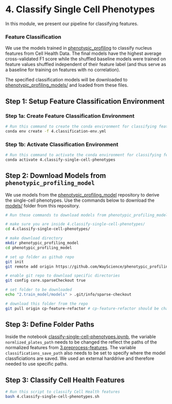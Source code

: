 # 4. Classify Single Cell Phenotypes

In this module, we present our pipeline for classifying features.

### Feature Classification

We use the models trained in [phenotypic_profiling](https://github.com/WayScience/phenotypic_profiling_model) to classify nucleus features from Cell Health Data.
The final models have the highest average cross-validated F1 score while the shuffled baseline models were trained on feature values shuffled independent of their feature label (and thus serve as a baseline for training on features with no correlation).

The specified classification models will be downloaded to [phenotypic_profiling_models/](phenotypic_profiling_models) and loaded from these files.

## Step 1: Setup Feature Classification Environment

### Step 1a: Create Feature Classification Environment

```sh
# Run this command to create the conda environment for classifying features
conda env create -f 4.classification-env.yml
```

### Step 1b: Activate Classification Environment

```sh
# Run this command to activate the conda environment for classifying features
conda activate 4.classify-single-cell-phenotypes
```

## Step 2: Download Models from `phenotypic_profiling_model`

We use models from the [phenotypic_profiling_model](https://github.com/WayScience/phenotypic_profiling_model) repository to derive the single-cell phenotypes.
Use the commands below to download the [models/](https://github.com/WayScience/phenotypic_profiling_model/tree/main/2.train_model/models) folder from this repository.

```sh
# Run these commands to download models from phenotypic_profiling_model

# make sure you are inside 4.classify-single-cell-phenotypes/
cd 4.classify-single-cell-phenotypes/

# make download directory
mkdir phenotypic_profiling_model
cd phenotypic_profiling_model

# set up folder as github repo
git init
git remote add origin https://github.com/WayScience/phenotypic_profiling_model.git

# enable git repo to download specific directories
git config core.sparseCheckout true

# set folder to be downloaded
echo "2.train_model/models" > .git/info/sparse-checkout 

# download this folder from the repo
git pull origin cp-feature-refactor # cp-feature-refactor should be changed to main once PR is merged
```

## Step 3: Define Folder Paths

Inside the notebook [classify-single-cell-phenotypes.ipynb](classify-single-cell-phenotypes.ipynb), the variable `normlized_plates_path` needs to be changed the reflect the paths of the normalized features from [3.preprocess-features](3.preprocess-features).
The variable `classifications_save_path` also needs to be set to specify where the model classficiations are saved.
We used an external harddrive and therefore needed to use specific paths.

## Step 3: Classify Cell Health Features

```sh
# Run this script to classify Cell Health features
bash 4.classify-single-cell-phenotypes.sh
```
